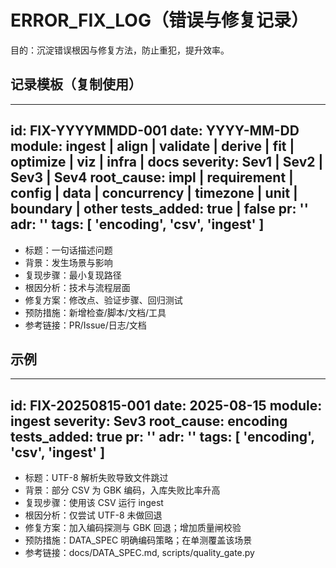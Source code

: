 # ERROR_FIX_LOG（错误与修复记录）

目的：沉淀错误根因与修复方法，防止重犯，提升效率。

## 记录模板（复制使用）
---
id: FIX-YYYYMMDD-001
date: YYYY-MM-DD
module: ingest | align | validate | derive | fit | optimize | viz | infra | docs
severity: Sev1 | Sev2 | Sev3 | Sev4
root_cause: impl | requirement | config | data | concurrency | timezone | unit | boundary | other
tests_added: true | false
pr: ''
adr: ''
tags: [ 'encoding', 'csv', 'ingest' ]
---

- 标题：一句话描述问题
- 背景：发生场景与影响
- 复现步骤：最小复现路径
- 根因分析：技术与流程层面
- 修复方案：修改点、验证步骤、回归测试
- 预防措施：新增检查/脚本/文档/工具
- 参考链接：PR/Issue/日志/文档

## 示例
---
id: FIX-20250815-001
date: 2025-08-15
module: ingest
severity: Sev3
root_cause: encoding
tests_added: true
pr: ''
adr: ''
tags: [ 'encoding', 'csv', 'ingest' ]
---

- 标题：UTF-8 解析失败导致文件跳过
- 背景：部分 CSV 为 GBK 编码，入库失败比率升高
- 复现步骤：使用该 CSV 运行 ingest
- 根因分析：仅尝试 UTF-8 未做回退
- 修复方案：加入编码探测与 GBK 回退；增加质量闸校验
- 预防措施：DATA_SPEC 明确编码策略；在单测覆盖该场景
- 参考链接：docs/DATA_SPEC.md, scripts/quality_gate.py
